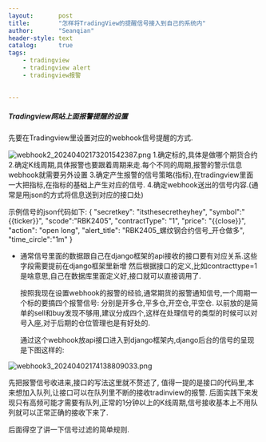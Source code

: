 ```yaml
---
layout:       post
title:        "怎样将TradingView的提醒信号接入到自己的系统内"
author:       "Seanqian"
header-style: text
catalog:      true
tags:
    - tradingview 
    - tradingview alert
    - tradingview报警
    

---
```


##### Tradingview网站上面报警提醒的设置
先要在Tradingview里设置对应的webhook信号提醒的方式.

![webhook2_20240402173201542387.png](https://s2.loli.net/2024/10/11/tGElTbHNiJvZS7e.png)
	1.确定标的,具体是做哪个期货合约
	2.确定K线周期,具体报警也要跟着周期来走.每个不同的周期,报警的警示信息webhook就需要另外设置
	3.确定产生报警的信号策略(指标),在tradingview里面一大把指标,在指标的基础上产生对应的信号.
	4.确定webhook送出的信号内容.(通常是用json的方式将信息送到对应的接口处)


 示例信号的json代码如下:
   {
    "secretkey": "itsthesecretheyhey",
    "symbol":"{{ticker}}",
    "scode":"RBK2405",
    "contractType": "1",
    "price": "{{close}}",
    "action": "open long",
    "alert_title": "RBK2405_螺纹钢合约信号_开仓做多",
    "time_circle":"1m"
  }

- 通常信号里面的数据跟自己在django框架的api接收的接口要有对应关系.这些字段需要提前在django框架里新增
  然后根据接口的定义,比如contracttype=1是啥意思,自己在数据库里面定义好,接口就可以直接调用了.
  
  按照我现在设置webhook的报警的经验,通常期货的报警通知信号,一个周期一个标的要搞四个报警信号:
  分别是开多仓,平多仓,开空仓,平空仓.
  以前放的是简单的sell和buy发现不够用,建议分成四个,这样在处理信号的类型的时候可以对号入座,对于后期的仓位管理也是有好处的.
  
  通过这个webhook放api接口进入到django框架内,django后台的信号的呈现是下图这样的:

![webhook3_20240402174138809033.png](https://s2.loli.net/2024/10/11/CLO6XtoBkMPdVlF.png)

先把报警信号收进来,接口的写法这里就不赘述了,
值得一提的是接口的代码里,本来想加入队列,让接口可以在队列里不断的接收tradinview的报警.
后面实践下来发现只有高频可能才需要有队列,正常的1分钟以上的K线周期,信号接收基本上不用队列就可以正常正确的接收下来了.

后面得空了讲一下信号过滤的简单规则.
